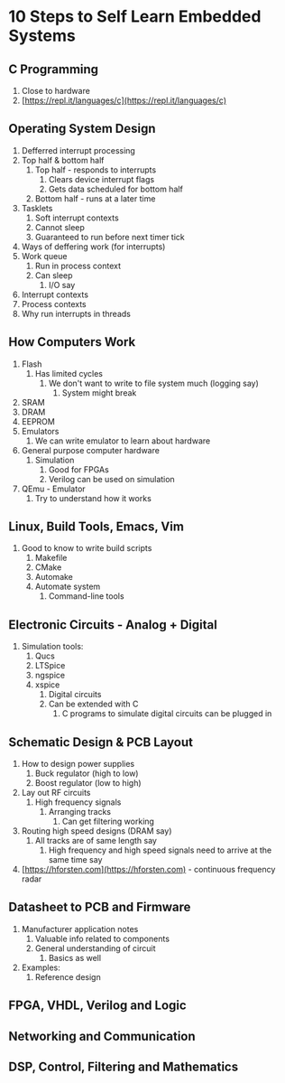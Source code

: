 # 10 Steps to Self Learn Embedded Systems #
## C Programming ##
1. Close to hardware
2. [https://repl.it/languages/c](https://repl.it/languages/c)

## Operating System Design ##
1. Defferred interrupt processing
2. Top half & bottom half
	1. Top half - responds to interrupts
		1. Clears device interrupt flags
		2. Gets data scheduled for bottom half
	2. Bottom half - runs at a later time
3. Tasklets
	1. Soft interrupt contexts
	2. Cannot sleep
	3. Guaranteed to run before next timer tick
4. Ways of deffering work (for interrupts)
5. Work queue
	1. Run in process context
	2. Can sleep
		1. I/O say
6. Interrupt contexts
7. Process contexts
8. Why run interrupts in threads

## How Computers Work ##
1. Flash
	1. Has limited cycles
		1. We don't want to write to file system much (logging say)
			1. System might break
2. SRAM
3. DRAM
4. EEPROM
5. Emulators
	1. We can write emulator to learn about hardware
6. General purpose computer hardware
	1. Simulation
		1. Good for FPGAs
		2. Verilog can be used on simulation
7. QEmu - Emulator
	1. Try to understand how it works

## Linux, Build Tools, Emacs, Vim ##
1. Good to know to write build scripts
	1. Makefile
	2. CMake
	3. Automake
	4. Automate system
		1. Command-line tools

## Electronic Circuits - Analog + Digital ##
1. Simulation tools:
	1. Qucs
	2. LTSpice
	3. ngspice
	4. xspice
		1. Digital circuits
		2. Can be extended with C
			1. C programs to simulate digital circuits can be plugged in

## Schematic Design & PCB Layout ##
1. How to design power supplies
	1. Buck regulator (high to low)
	2. Boost regulator (low to high)
2. Lay out RF circuits
	1. High frequency signals
		1. Arranging tracks
			1. Can get filtering working
3. Routing high speed designs (DRAM say)
	1. All tracks are of same length say
		1. High frequency and high speed signals need to arrive at the same time say
4. [https://hforsten.com](https://hforsten.com) - continuous frequency radar

## Datasheet to PCB and Firmware ##
1. Manufacturer application notes
	1. Valuable info related to components
	2. General understanding of circuit
		1. Basics as well
2. Examples:
	1. Reference design

## FPGA, VHDL, Verilog and Logic ##
## Networking and Communication ##
## DSP, Control, Filtering and Mathematics ##